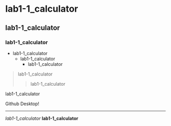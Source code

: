 # lab1-1_calculator
## lab1-1_calculator
### lab1-1_calculator
* lab1-1_calculator
  + lab1-1_calculator
    - lab1-1_calculator
    
> lab1-1_calculator
>> lab1-1_calculator

   lab1-1_calculator
  

Github Desktop!
 
<hr/>

_lab1-1_calculator_
__lab1-1_calculator__

